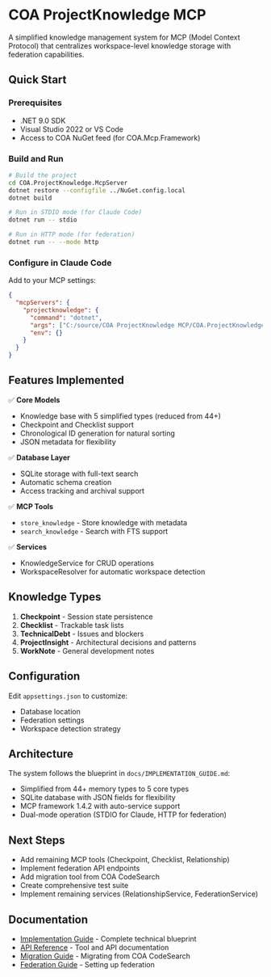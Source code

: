# COA ProjectKnowledge MCP

A simplified knowledge management system for MCP (Model Context Protocol) that centralizes workspace-level knowledge storage with federation capabilities.

## Quick Start

### Prerequisites
- .NET 9.0 SDK
- Visual Studio 2022 or VS Code
- Access to COA NuGet feed (for COA.Mcp.Framework)

### Build and Run

```bash
# Build the project
cd COA.ProjectKnowledge.McpServer
dotnet restore --configfile ../NuGet.config.local
dotnet build

# Run in STDIO mode (for Claude Code)
dotnet run -- stdio

# Run in HTTP mode (for federation)
dotnet run -- --mode http
```

### Configure in Claude Code

Add to your MCP settings:

```json
{
  "mcpServers": {
    "projectknowledge": {
      "command": "dotnet",
      "args": ["C:/source/COA ProjectKnowledge MCP/COA.ProjectKnowledge.McpServer/bin/Debug/net9.0/COA.ProjectKnowledge.McpServer.dll"],
      "env": {}
    }
  }
}
```

## Features Implemented

✅ **Core Models**
- Knowledge base with 5 simplified types (reduced from 44+)
- Checkpoint and Checklist support
- Chronological ID generation for natural sorting
- JSON metadata for flexibility

✅ **Database Layer**
- SQLite storage with full-text search
- Automatic schema creation
- Access tracking and archival support

✅ **MCP Tools**
- `store_knowledge` - Store knowledge with metadata
- `search_knowledge` - Search with FTS support

✅ **Services**
- KnowledgeService for CRUD operations
- WorkspaceResolver for automatic workspace detection

## Knowledge Types

1. **Checkpoint** - Session state persistence
2. **Checklist** - Trackable task lists
3. **TechnicalDebt** - Issues and blockers
4. **ProjectInsight** - Architectural decisions and patterns
5. **WorkNote** - General development notes

## Configuration

Edit `appsettings.json` to customize:
- Database location
- Federation settings
- Workspace detection strategy

## Architecture

The system follows the blueprint in `docs/IMPLEMENTATION_GUIDE.md`:
- Simplified from 44+ memory types to 5 core types
- SQLite database with JSON fields for flexibility
- MCP framework 1.4.2 with auto-service support
- Dual-mode operation (STDIO for Claude, HTTP for federation)

## Next Steps

- Add remaining MCP tools (Checkpoint, Checklist, Relationship)
- Implement federation API endpoints
- Add migration tool from COA CodeSearch
- Create comprehensive test suite
- Implement remaining services (RelationshipService, FederationService)

## Documentation

- [Implementation Guide](docs/IMPLEMENTATION_GUIDE.md) - Complete technical blueprint
- [API Reference](docs/API_REFERENCE.md) - Tool and API documentation
- [Migration Guide](docs/MIGRATION_GUIDE.md) - Migrating from COA CodeSearch
- [Federation Guide](docs/FEDERATION_GUIDE.md) - Setting up federation
